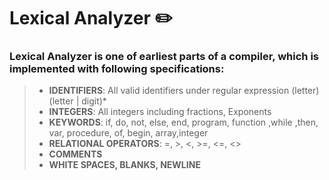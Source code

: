 # Lexical Analyzer :pencil2:

### Lexical Analyzer is one of earliest parts of a compiler, which is implemented with following specifications:
>* **IDENTIFIERS**: All valid identifiers under regular expression (letter)(letter | digit)*
>* **INTEGERS**: All integers including fractions, Exponents
>* **KEYWORDS**: if, do, not, else, end, program, function ,while ,then, var, procedure, of, begin, array,integer
>* **RELATIONAL OPERATORS**: =, >, <, >=, <=, <>
>* **COMMENTS**
>* **WHITE SPACES,  BLANKS, NEWLINE** 
